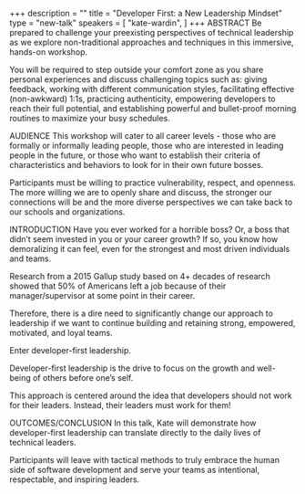 +++
description = ""
title = "Developer First: a New Leadership Mindset"
type = "new-talk"
speakers = [
        "kate-wardin",
]
+++
ABSTRACT Be prepared to challenge your preexisting perspectives of technical leadership as we explore non-traditional approaches and techniques in this immersive, hands-on workshop.

You will be required to step outside your comfort zone as you share personal experiences and discuss challenging topics such as: giving feedback, working with different communication styles, facilitating effective (non-awkward) 1:1s, practicing authenticity, empowering developers to reach their full potential, and establishing powerful and bullet-proof morning routines to maximize your busy schedules.

AUDIENCE This workshop will cater to all career levels - those who are formally or informally leading people, those who are interested in leading people in the future, or those who want to establish their criteria of characteristics and behaviors to look for in their own future bosses.

Participants must be willing to practice vulnerability, respect, and openness. The more willing we are to openly share and discuss, the stronger our connections will be and the more diverse perspectives we can take back to our schools and organizations.

INTRODUCTION Have you ever worked for a horrible boss? Or, a boss that didn’t seem invested in you or your career growth? If so, you know how demoralizing it can feel, even for the strongest and most driven individuals and teams.

Research from a 2015 Gallup study based on 4+ decades of research showed that 50% of Americans left a job because of their manager/supervisor at some point in their career.

Therefore, there is a dire need to significantly change our approach to leadership if we want to continue building and retaining strong, empowered, motivated, and loyal teams.

Enter developer-first leadership.

Developer-first leadership is the drive to focus on the growth and well-being of others before one’s self.

This approach is centered around the idea that developers should not work for their leaders. Instead, their leaders must work for them!

OUTCOMES/CONCLUSION In this talk, Kate will demonstrate how developer-first leadership can translate directly to the daily lives of technical leaders.

Participants will leave with tactical methods to truly embrace the human side of software development and serve your teams as intentional, respectable, and inspiring leaders.